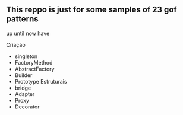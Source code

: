 ## This reppo is just for some samples of 23 gof patterns


up until now have 

Criação
  * singleton
  * FactoryMethod
  * AbstractFactory
  * Builder
  * Prototype
Estruturais
  * bridge
  * Adapter
  * Proxy
  * Decorator